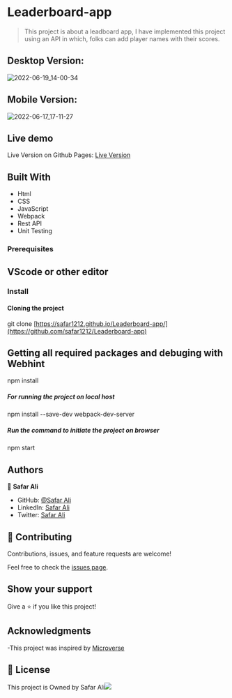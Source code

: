 # Leaderboard-app

> This project is about a leadboard app, I have implemented this project using an API in which, folks can add player names with their scores.

## Desktop Version:

![2022-06-19_14-00-34](https://user-images.githubusercontent.com/78845635/174473758-672087bb-bc5c-4e89-8203-da7225acd065.jpg)

## Mobile Version:

![2022-06-17_17-11-27](https://user-images.githubusercontent.com/78845635/174473769-c84278c1-2573-4a10-ab3a-07c235751841.jpg)


## Live demo

Live Version on Github Pages: [Live Version](https://safar1212.github.io/Leaderboard-app/)

## Built With

- Html
- CSS
- JavaScript
- Webpack
- Rest API
- Unit Testing

### Prerequisites

## VScode or other editor

### Install

#### Cloning the project



git clone [https://safar1212.github.io/Leaderboard-app/](https://github.com/safar1212/Leaderboard-app) <Your-Build-Directory>


## Getting all required packages and debuging with Webhint

npm install

##### For running the project on local host

npm install --save-dev webpack-dev-server

##### Run the command to initiate the project on browser

npm start


## Authors

👤 **Safar Ali**

- GitHub: [@Safar Ali](https://github.com/safar1212)
- LinkedIn: [Safar Ali](https://www.linkedin.com/in/safar-ali999/)
- Twitter: [Safar Ali](https://twitter.com/SafarAli999)
 


## 🤝 Contributing

Contributions, issues, and feature requests are welcome!

Feel free to check the [issues page](https://github.com/safar1212/Leaderboard-app/issues).

## Show your support

Give a ⭐️ if you like this project!

## Acknowledgments

-This project was inspired by [Microverse](https://www.microverse.org/)

## 📝 License

This project is Owned by Safar Ali![](https://img.shields.io/badge/Microverse-blueviolet)
